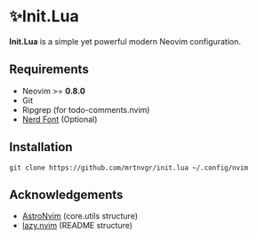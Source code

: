 
# ✨Init.Lua

**Init.Lua** is a simple yet powerful modern Neovim configuration.

## Requirements

- Neovim >= **0.8.0**
- Git
- Ripgrep (for todo-comments.nvim)
- [Nerd Font](https://nerdfonts.com/) (Optional)

## Installation
```console
git clone https://github.com/mrtnvgr/init.lua ~/.config/nvim
```

## Acknowledgements

- [AstroNvim](https://github.com/AstroNvim/AstroNvim) (core.utils structure)
- [lazy.nvim](https://github.com/folke/lazy.nvim) (README structure)
